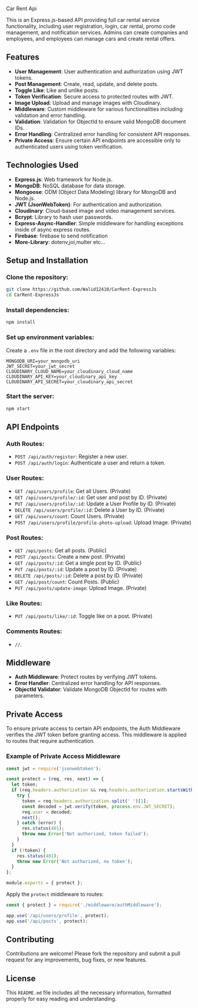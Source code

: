  Car Rent Api

This is an Express.js-based API providing full car rental service functionality, including user registration, login, car rental, promo code management, and notification services. Admins can create companies and employees, and employees can manage cars and create rental offers.

## Features

- **User Management**: User authentication and authorization using JWT tokens.
- **Post Management**: Create, read, update, and delete posts.
- **Toggle Like**: Like and unlike posts.
- **Token Verification**: Secure access to protected routes with JWT.
- **Image Upload**: Upload and manage images with Cloudinary.
- **Middleware**: Custom middleware for various functionalities including validation and error handling.
- **Validation**: Validation for ObjectId to ensure valid MongoDB document IDs.
- **Error Handling**: Centralized error handling for consistent API responses.
- **Private Access**: Ensure certain API endpoints are accessible only to authenticated users using token verification.

## Technologies Used

- **Express.js**: Web framework for Node.js.
- **MongoDB**: NoSQL database for data storage.
- **Mongoose**: ODM (Object Data Modeling) library for MongoDB and Node.js.
- **JWT (JsonWebToken)**: For authentication and authorization.
- **Cloudinary**: Cloud-based image and video management services.
- **Bcrypt**: Library to hash user passwords.
- **Express-Async-Handler**: Simple middleware for handling exceptions inside of async express routes.
- **Firebase**: firebase to send notification
- **More-Library**: dotenv,joi,multer etc...

## Setup and Installation

### Clone the repository:

```sh
git clone https://github.com/Walid12410/CarRent-ExpressJs
cd CarRent-ExpressJs
```

### Install dependencies:

```sh
npm install
```

### Set up environment variables:

Create a `.env` file in the root directory and add the following variables:

```env
MONGODB_URI=your_mongodb_uri
JWT_SECRET=your_jwt_secret
CLOUDINARY_CLOUD_NAME=your_cloudinary_cloud_name
CLOUDINARY_API_KEY=your_cloudinary_api_key
CLOUDINARY_API_SECRET=your_cloudinary_api_secret
```

### Start the server:

```sh
npm start
```

## API Endpoints

### Auth Routes:

- `POST /api/auth/register`: Register a new user.
- `POST /api/auth/login`: Authenticate a user and return a token.

### User Routes:

- `GET /api/users/profile`: Get all Users. (Private)
- `GET /api/users/profile/:id`: Get user and post by ID. (Private)
- `PUT /api/users/profile/:id`: Update a User Profile by ID. (Private)
- `DELETE /api/users/profile/:id`: Delete a User by ID. (Private)
- `GET /api/users/count`: Count Users. (Private)
- `POST /api/users/profile/profile-photo-upload`: Upload Image. (Private)

### Post Routes:

- `GET /api/posts`: Get all posts. (Public)
- `POST /api/posts`: Create a new post. (Private)
- `GET /api/posts/:id`: Get a single post by ID. (Public)
- `PUT /api/posts/:id`: Update a post by ID. (Private)
- `DELETE /api/posts/:id`: Delete a post by ID. (Private)
- `GET /api/post/count`: Count Posts. (Public)
- `PUT /api/posts/update-image`: Upload Image. (Private)

### Like Routes:

- `PUT /api/posts/like/:id`: Toggle like on a post. (Private)

### Comments Routes:

- `//`.

## Middleware

- **Auth Middleware**: Protect routes by verifying JWT tokens.
- **Error Handler**: Centralized error handling for API responses.
- **ObjectId Validator**: Validate MongoDB ObjectId for routes with parameters.

## Private Access

To ensure private access to certain API endpoints, the Auth Middleware verifies the JWT token before granting access. This middleware is applied to routes that require authentication.

### Example of Private Access Middleware

```javascript
const jwt = require('jsonwebtoken');

const protect = (req, res, next) => {
  let token;
  if (req.headers.authorization && req.headers.authorization.startsWith('Bearer')) {
    try {
      token = req.headers.authorization.split(' ')[1];
      const decoded = jwt.verify(token, process.env.JWT_SECRET);
      req.user = decoded;
      next();
    } catch (error) {
      res.status(401);
      throw new Error('Not authorized, token failed');
    }
  }
  if (!token) {
    res.status(401);
    throw new Error('Not authorized, no token');
  }
};

module.exports = { protect };
```

Apply the `protect` middleware to routes:

```javascript
const { protect } = require('./middleware/authMiddleware');

app.use('/api/users/profile', protect);
app.use('/api/posts', protect);
```

## Contributing

Contributions are welcome! Please fork the repository and submit a pull request for any improvements, bug fixes, or new features.

## License

This `README.md` file includes all the necessary information, formatted properly for easy reading and understanding.
